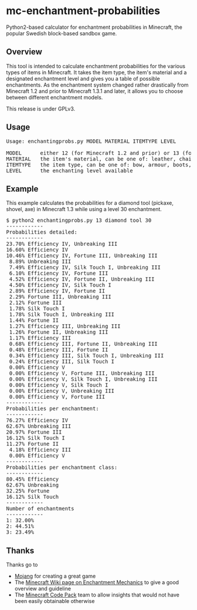 mc-enchantment-probabilities
============================

Python2-based calculator for enchantment probabilities in Minecraft, the popular Swedish block-based sandbox game.

Overview
--------

This tool is intended to calculate enchantment probabilities for the various types of items in Minecraft. It takes the item type, the item's material and a designated enchantment level and gives you a table of possible enchantments. As the enchantment system changed rather drastically from Minecraft 1.2 and prior to Minecraft 1.3.1 and later, it allows you to choose between different enchantment models.

This release is under GPLv3.

Usage
-----
<pre>
Usage: enchantingprobs.py MODEL MATERIAL ITEMTYPE LEVEL

MODEL      either 12 (for Minecraft 1.2 and prior) or 13 (for Minecraft 1.3.1 and later)
MATERIAL   the item's material, can be one of: leather, chain, iron, gold, diamond, wood, stone
ITEMTYPE   the item type, can be one of: bow, armour, boots, helmet, sword, tool
LEVEL      the enchanting level available
</pre>

Example
-------
This example calculates the probabilities for a diamond tool (pickaxe, shovel, axe) in Minecraft 1.3 while using a level 30 enchantment.

<pre>
$ python2 enchantingprobs.py 13 diamond tool 30
------------
Probabilities detailed:
------------
23.70% Efficiency IV, Unbreaking III
16.60% Efficiency IV
10.46% Efficiency IV, Fortune III, Unbreaking III
 8.89% Unbreaking III
 7.49% Efficiency IV, Silk Touch I, Unbreaking III
 6.10% Efficiency IV, Fortune III
 4.52% Efficiency IV, Fortune II, Unbreaking III
 4.50% Efficiency IV, Silk Touch I
 2.89% Efficiency IV, Fortune II
 2.29% Fortune III, Unbreaking III
 2.12% Fortune III
 1.78% Silk Touch I
 1.78% Silk Touch I, Unbreaking III
 1.44% Fortune II
 1.27% Efficiency III, Unbreaking III
 1.26% Fortune II, Unbreaking III
 1.17% Efficiency III
 0.68% Efficiency III, Fortune II, Unbreaking III
 0.48% Efficiency III, Fortune II
 0.34% Efficiency III, Silk Touch I, Unbreaking III
 0.24% Efficiency III, Silk Touch I
 0.00% Efficiency V
 0.00% Efficiency V, Fortune III, Unbreaking III
 0.00% Efficiency V, Silk Touch I, Unbreaking III
 0.00% Efficiency V, Silk Touch I
 0.00% Efficiency V, Unbreaking III
 0.00% Efficiency V, Fortune III
------------
Probabilities per enchantment:
------------
76.27% Efficiency IV
62.67% Unbreaking III
20.97% Fortune III
16.12% Silk Touch I
11.27% Fortune II
 4.18% Efficiency III
 0.00% Efficiency V
------------
Probabilities per enchantment class:
------------
80.45% Efficiency
62.67% Unbreaking
32.25% Fortune
16.12% Silk Touch
------------
Number of enchantments
------------
1: 32.00%
2: 44.51%
3: 23.49%
</pre>

Thanks
------

Thanks go to

* <a href="http://mojang.com">Mojang</a> for creating a great game
* The <a href="http://www.minecraftwiki.net/wiki/Enchantment_Mechanics">Minecraft Wiki page on Enchantment Mechanics</a> to give a good overview and guideline
* The <a href="http://mcp.ocean-labs.de/index.php/MCP_Releases">Minecraft Code Pack</a> team to allow insights that would not have been easily obtainable otherwise
 
